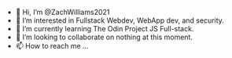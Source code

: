 - 👋 Hi, I’m @ZachWilliams2021
- 👀 I’m interested in Fullstack Webdev, WebApp dev, and security.
- 🌱 I’m currently learning The Odin Project JS Full-stack.
- 💞️ I’m looking to collaborate on nothing at this moment.
- 📫 How to reach me ...

<!---
ZachWilliams2021/ZachWilliams2021 is a ✨ special ✨ repository because its `README.md` (this file) appears on your GitHub profile.
You can click the Preview link to take a look at your changes.
--->
